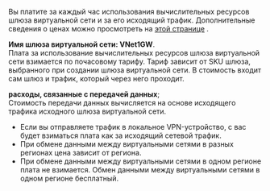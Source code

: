 Вы платите за каждый час использования вычислительных ресурсов шлюза виртуальной сети и за его исходящий трафик. Дополнительные сведения о ценах можно просмотреть на [этой странице](https://azure.microsoft.com/pricing/details/vpn-gateway) .

**Имя шлюза виртуальной сети: VNet1GW**.<br>Плата за использование вычислительных ресурсов шлюза виртуальной сети взимается по почасовому тарифу. Тариф зависит от SKU шлюза, выбранного при создании шлюза виртуальной сети. В стоимость входит сам шлюз и трафик, который через него проходит.

**расходы, связанные с передачей данных**;<br>Стоимость передачи данных вычисляется на основе исходящего трафика исходного шлюза виртуальной сети.

* Если вы отправляете трафик в локальное VPN-устройство, с вас будет взиматься плата как за исходящий сетевой трафик.
* При обмене данными между виртуальными сетями в разных регионах цена зависит от региона.
* При обмене данными между виртуальными сетями в одном регионе плата не взимается. Обмен данными между виртуальными сетями в одном регионе бесплатный.

